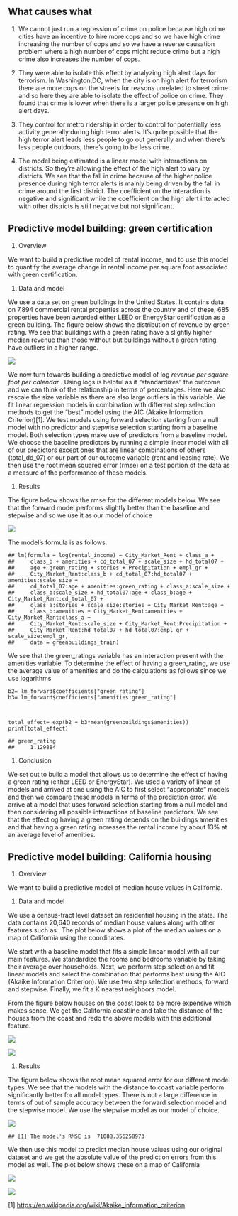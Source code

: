 ## What causes what

1.  We cannot just run a regression of crime on police because high
    crime cities have an incentive to hire more cops and so we have high
    crime increasing the number of cops and so we have a reverse
    causation problem where a high number of cops might reduce crime but
    a high crime also increases the number of cops.

2.  They were able to isolate this effect by analyzing high alert days
    for terrorism. In Washington,DC, when the city is on high alert for
    terrorism there are more cops on the streets for reasons unrelated
    to street crime and so here they are able to isolate the effect of
    police on crime. They found that crime is lower when there is a
    larger police presence on high alert days.

3.  They control for metro ridership in order to control for potentially
    less activity generally during high terror alerts. It’s quite
    possible that the high terror alert leads less people to go out
    generally and when there’s less people outdoors, there’s going to be
    less crime.

4.  The model being estimated is a linear model with interactions on
    districts. So they’re allowing the effect of the high alert to vary
    by districts. We see that the fall in crime because of the higher
    police presence during high terror alerts is mainly being driven by
    the fall in crime around the first district. The coefficient on the
    interaction is negative and significant while the coefficient on the
    high alert interacted with other districts is still negative but not
    significant.

## Predictive model building: green certification

1.  Overview

We want to build a predictive model of rental income, and to use this
model to quantify the average change in rental income per square foot
associated with green certification.

1.  Data and model

We use a data set on green buildings in the United States. It contains
data on 7,894 commercial rental properties across the country and of
these, 685 properties have been awarded either LEED or EnergyStar
certification as a green building. The figure below shows the
distribution of revenue by green rating. We see that buildings with a
green rating have a slightly higher median revenue than those without
but buildings without a green rating have outliers in a higher range.

![](hw3_test_files/figure-markdown_strict/unnamed-chunk-1-1.png)

We now turn towards building a predictive model of log *revenue per
square foot per calendar* . Using logs is helpful as it “standardizes”
the outcome and we can think of the relationship in terms of
percentages. Here we also rescale the size variable as there are also
large outliers in this variable. We fit linear regression models in
combination with different step selection methods to get the “best”
model using the AIC (Akaike Information Criterion)[1]. We test models
using forward selection starting from a null model with no predictor and
stepwise selection starting from a baseline model. Both selection types
make use of predictors from a baseline model. We choose the baseline
predictors by running a simple linear model with all of our predictors
except ones that are linear combinations of others (total\_dd\_07) or
our part of our outcome variable (rent and leasing rate). We then use
the root mean squared error (rmse) on a test portion of the data as a
measure of the performance of these models.

1.  Results

The figure below shows the rmse for the different models below. We see
that the forward model performs slightly better than the baseline and
stepwise and so we use it as our model of choice

![](hw3_test_files/figure-markdown_strict/unnamed-chunk-3-1.png)

The model’s formula is as follows:

    ## lm(formula = log(rental_income) ~ City_Market_Rent + class_a + 
    ##     class_b + amenities + cd_total_07 + scale_size + hd_total07 + 
    ##     age + green_rating + stories + Precipitation + empl_gr + 
    ##     City_Market_Rent:class_b + cd_total_07:hd_total07 + amenities:scale_size + 
    ##     cd_total_07:age + amenities:green_rating + class_a:scale_size + 
    ##     class_b:scale_size + hd_total07:age + class_b:age + City_Market_Rent:cd_total_07 + 
    ##     class_a:stories + scale_size:stories + City_Market_Rent:age + 
    ##     class_b:amenities + City_Market_Rent:amenities + City_Market_Rent:class_a + 
    ##     City_Market_Rent:scale_size + City_Market_Rent:Precipitation + 
    ##     City_Market_Rent:hd_total07 + hd_total07:empl_gr + scale_size:empl_gr, 
    ##     data = greenbuildings_train)

We see that the green\_ratings variable has an interaction present with
the amenities variable. To determine the effect of having a
green\_rating, we use the average value of amenities and do the
calculations as follows since we use logarithms

    b2= lm_forward$coefficients["green_rating"]
    b3= lm_forward$coefficients["amenities:green_rating"]



    total_effect= exp(b2 + b3*mean(greenbuildings$amenities)) 
    print(total_effect)

    ## green_rating 
    ##     1.129884

1.  Conclusion

We set out to build a model that allows us to determine the effect of
having a green rating (either LEED or EnergyStar). We used a variety of
linear of models and arrived at one using the AIC to first select
“appropriate” models and then we compare these models in terms of the
prediction error. We arrive at a model that uses forward selection
starting from a null model and then considering all possible
interactions of baseline predictors. We see that the effect og having a
green rating depends on the buildings amenities and that having a green
rating increases the rental income by about 13% at an average level of
amenities.

## Predictive model building: California housing

1.  Overview

We want to build a predictive model of median house values in
California.

1.  Data and model

We use a census-tract level dataset on residential housing in the state.
The data contains 20,640 records of median house values along with other
features such as . The plot below shows a plot of the median values on a
map of California using the coordinates.

We start with a baseline model that fits a simple linear model with all
our main features. We standardize the rooms and bedrooms variable by
taking their average over households. Next, we perform step selection
and fit linear models and select the combination that performs best
using the AIC (Akaike Information Criterion). We use two step selection
methods, forward and stepwise. Finally, we fit a K nearest neighbors
model.

From the figure below houses on the coast look to be more expensive
which makes sense. We get the California coastline and take the distance
of the houses from the coast and redo the above models with this
additional feature.

![](main_plot.png)

![](hw3_test_files/figure-markdown_strict/unnamed-chunk-8-1.png)

1.  Results

The figure below shows the root mean squared error for our different
model types. We see that the models with the distance to coast variable
perform significantly better for all model types. There is not a large
difference in terms of out of sample accuracy between the forward
selection model and the stepwise model. We use the stepwise model as our
model of choice.

![](hw3_test_files/figure-markdown_strict/unnamed-chunk-10-1.png)

    ## [1] The model's RMSE is  71088.356258973

We then use this model to predict median house values using our original
dataset and we get the absolute value of the prediction errors from this
model as well. The plot below shows these on a map of California

![](pred_plot.png)

![](resid_plot.png)

[1] <https://en.wikipedia.org/wiki/Akaike_information_criterion>

